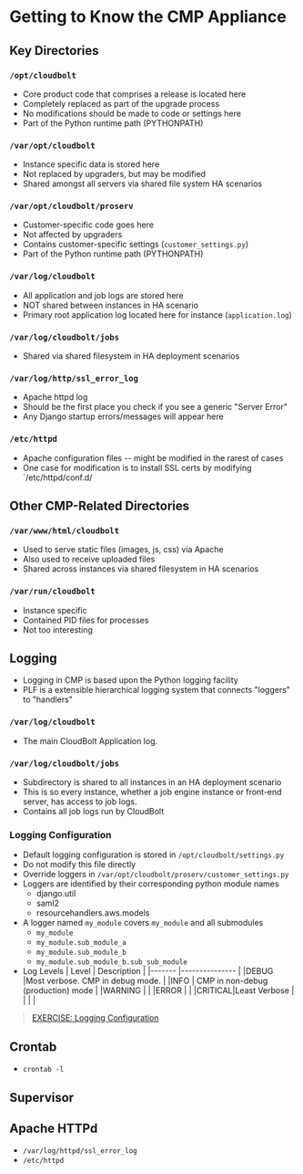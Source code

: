 # Getting to Know the CMP Appliance


## Key Directories

### `/opt/cloudbolt`
* Core product code that comprises a release is located here
* Completely replaced as part of the upgrade process
* No modifications should be made to code or settings here
* Part of the Python runtime path (PYTHONPATH)

### `/var/opt/cloudbolt`
* Instance specific data is stored here
* Not replaced by upgraders, but may be modified
* Shared amongst all servers via shared file system HA scenarios

### `/var/opt/cloudbolt/proserv`
* Customer-specific code goes here
* Not affected by upgraders
* Contains customer-specific settings (`customer_settings.py`)
* Part of the Python runtime path (PYTHONPATH)

### `/var/log/cloudbolt`
* All application and job logs are stored here
* NOT shared between instances in HA scenario
* Primary root application log located here for instance (`application.log`)

### `/var/log/cloudbolt/jobs`
* Shared via shared filesystem in HA deployment scenarios

### `/var/log/http/ssl_error_log`
* Apache httpd log
* Should be the first place you check if you see a generic "Server Error"
* Any Django startup errors/messages will appear here

### `/etc/httpd`
* Apache configuration files -- might be modified in the rarest of cases
* One case for modification is to install SSL certs by modifying `/etc/httpd/conf.d/


## Other CMP-Related Directories

### `/var/www/html/cloudbolt`
* Used to serve static files (images, js, css) via Apache
* Also used to receive uploaded files
* Shared across instances via shared filesystem in HA scenarios

### `/var/run/cloudbolt`
* Instance specific
* Contained PID files for processes
* Not too interesting

## Logging
* Logging in CMP is based upon the Python logging facility
* PLF is a extensible hierarchical logging system that connects "loggers" to "handlers"

### `/var/log/cloudbolt`
* The main CloudBolt Application log.

### `/var/log/cloudbolt/jobs`
* Subdirectory is shared to all instances in an HA deployment scenario
* This is so every instance, whether a job engine instance or front-end server, has access to job logs.
* Contains all job logs run by CloudBolt


### Logging Configuration
* Default logging configuration is stored in `/opt/cloudbolt/settings.py`
* Do not modify this file directly
* Override loggers in `/var/opt/cloudbolt/proserv/customer_settings.py`
* Loggers are identified by their corresponding python module names
  * django.util
  * saml2
  * resourcehandlers.aws.models
* A logger named `my_module` covers `my_module` and all submodules
  * `my_module`
  * `my_module.sub_module_a`
  * `my_module.sub_module_b`
  * `my_module.sub_module_b.sub_sub_module`
* Log Levels
  | Level  | Description                        |
  |------- |---------------                     |
  |DEBUG   |Most verbose. CMP in debug mode.    |
  |INFO    | CMP in non-debug (production) mode |
  |WARNING |                                    |
  |ERROR   |                                    |
  |CRITICAL|Least Verbose                       |
  |        |                                    |

 

> [EXERCISE: Logging Configuration](../exercises/logging.md)


## Crontab
* `crontab -l`

## Supervisor

## Apache HTTPd
* `/var/log/httpd/ssl_error_log`
* `/etc/httpd`



